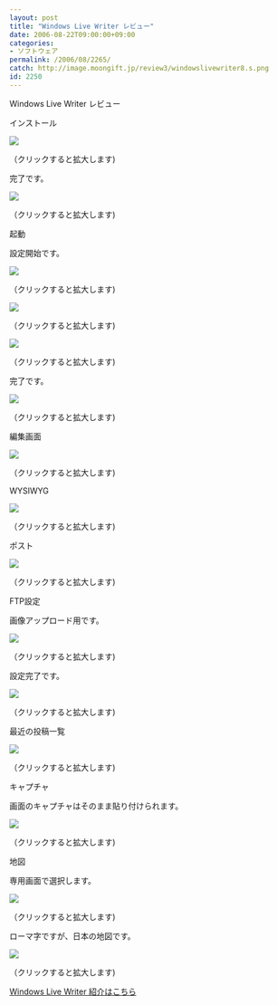 ```yaml
---
layout: post
title: "Windows Live Writer レビュー"
date: 2006-08-22T09:00:00+09:00
categories:
- ソフトウェア
permalink: /2006/08/2265/
catch: http://image.moongift.jp/review3/windowslivewriter8.s.png
id: 2250
---
```

Windows Live Writer レビュー  
<!--more-->

インストール

  

[![](http://image.moongift.jp/review3/windowslivewriter1.s.png)](http://image.moongift.jp/review3/windowslivewriter1.png)  
  
（クリックすると拡大します)

  

完了です。

  

[![](http://image.moongift.jp/review3/windowslivewriter2.s.png)](http://image.moongift.jp/review3/windowslivewriter2.png)  
  
（クリックすると拡大します)

  

起動

  

設定開始です。

  

[![](http://image.moongift.jp/review3/windowslivewriter3.s.png)](http://image.moongift.jp/review3/windowslivewriter3.png)  
  
（クリックすると拡大します)

  

[![](http://image.moongift.jp/review3/windowslivewriter4.s.png)](http://image.moongift.jp/review3/windowslivewriter4.png)  
  
（クリックすると拡大します)

  

[![](http://image.moongift.jp/review3/windowslivewriter5.s.png)](http://image.moongift.jp/review3/windowslivewriter5.png)  
  
（クリックすると拡大します)

  

完了です。

  

[![](http://image.moongift.jp/review3/windowslivewriter6.s.png)](http://image.moongift.jp/review3/windowslivewriter6.png)  
  
（クリックすると拡大します)

  

編集画面

  

[![](http://image.moongift.jp/review3/windowslivewriter7.s.png)](http://image.moongift.jp/review3/windowslivewriter7.png)  
  
（クリックすると拡大します)

  

WYSIWYG

  

[![](http://image.moongift.jp/review3/windowslivewriter8.s.png)](http://image.moongift.jp/review3/windowslivewriter8.png)  
  
（クリックすると拡大します)

  

ポスト

  

[![](http://image.moongift.jp/review3/windowslivewriter9.s.png)](http://image.moongift.jp/review3/windowslivewriter9.png)  
  
（クリックすると拡大します)

  

FTP設定

  

画像アップロード用です。

  

[![](http://image.moongift.jp/review3/windowslivewriter10.s.png)](http://image.moongift.jp/review3/windowslivewriter10.png)  
  
（クリックすると拡大します)

  

設定完了です。

  

[![](http://image.moongift.jp/review3/windowslivewriter11.s.png)](http://image.moongift.jp/review3/windowslivewriter11.png)  
  
（クリックすると拡大します)

  

最近の投稿一覧

  

[![](http://image.moongift.jp/review3/windowslivewriter12.s.png)](http://image.moongift.jp/review3/windowslivewriter12.png)  
  
（クリックすると拡大します)

  

キャプチャ

  

画面のキャプチャはそのまま貼り付けられます。

  

[![](http://image.moongift.jp/review3/windowslivewriter15.s.png)](http://image.moongift.jp/review3/windowslivewriter15.png)  
  
（クリックすると拡大します)

  

地図

  

専用画面で選択します。

  

[![](http://image.moongift.jp/review3/windowslivewriter16.s.png)](http://image.moongift.jp/review3/windowslivewriter16.png)  
  
（クリックすると拡大します)

  

ローマ字ですが、日本の地図です。

  

[![](http://image.moongift.jp/review3/windowslivewriter17.s.png)](http://image.moongift.jp/review3/windowslivewriter17.png)  
  
（クリックすると拡大します)

  

[Windows Live Writer 紹介はこちら](http://fw.moongift.jp/intro/i-2259.html)

